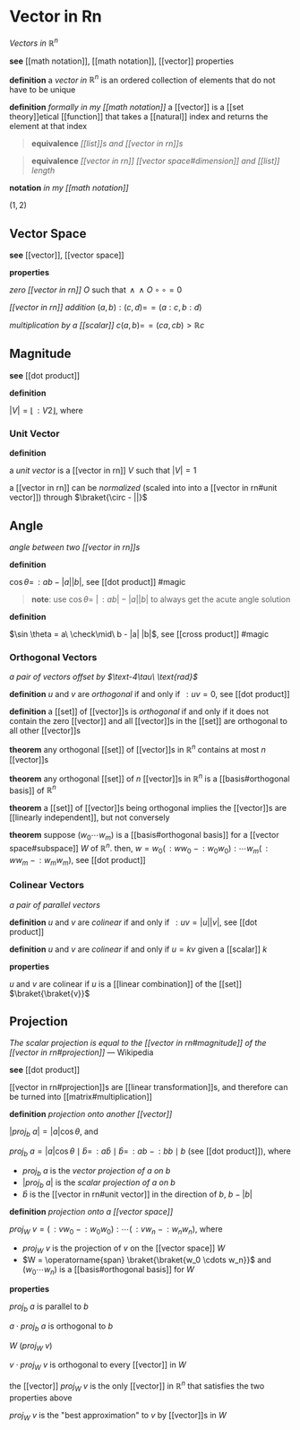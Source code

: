 # Vector in Rn

_Vectors in $\mathbb R^n$_

**see** [[math notation]], [[math notation]], [[vector]] properties

**definition** a _vector in $\mathbb R^n$_ is an ordered collection of elements that do not have to be unique

**definition** _formally in my [[math notation]]_ a [[vector]] is a [[set theory]]etical [[function]] that takes a [[natural]] index and returns the element at that index

> **equivalence** _[[list]]s and [[vector in rn]]s_

> **equivalence** _[[vector in rn]] [[vector space#dimension]] and [[list]] length_

**notation** _in my [[math notation]]_

$(1, 2)$

## Vector Space

**see** [[vector]], [[vector space]]

**properties**

_zero [[vector in rn]]_ $O$ such that $\,\land\ \,\land\ O \circ \circ = 0$

_[[vector in rn]] addition_ $(a, b) : (c, d) =\!= (a : c, b : d)$

_multiplication by a [[scalar]]_ $c(a, b) =\!= (ca, cb) > \mathbb R c$

## Magnitude

**see** [[dot product]]

**definition**

$|V| = \lfloor \,: V2 \rfloor$, where

### Unit Vector

**definition**

a _unit vector_ is a [[vector in rn]] $V$ such that $|V| = 1$

a [[vector in rn]] can be _normalized_ (scaled into into a [[vector in rn#unit vector]]) through $\braket{\circ - ||}$

## Angle

_angle between two [[vector in rn]]s_

**definition**

$\cos \theta = \,: ab - |a| |b|$, see [[dot product]] #magic

> **note**: use $\cos \theta =\ |\,: ab| - |a| |b|$ to always get the acute angle solution

**definition**

$\sin \theta = a\ \check\mid\ b - |a| |b|$, see [[cross product]] #magic

### Orthogonal Vectors

_a pair of vectors offset by $\text-4\tau\ \text{rad}$_

**definition** $u$ and $v$ are _orthogonal_ if and only if $\,: uv = 0$, see [[dot product]]

**definition** a [[set]] of [[vector]]s is _orthogonal_ if and only if it does not contain the zero [[vector]] and all [[vector]]s in the [[set]] are orthogonal to all other [[vector]]s

**theorem** any orthogonal [[set]] of [[vector]]s in $\mathbb R^n$ contains at most $n$ [[vector]]s

**theorem** any orthogonal [[set]] of $n$ [[vector]]s in $\mathbb R^n$ is a [[basis#orthogonal basis]] of $\mathbb R^n$

**theorem** a [[set]] of [[vector]]s being orthogonal implies the [[vector]]s are [[linearly independent]], but not conversely

**theorem** suppose $(w_0 \cdots w_m)$ is a [[basis#orthogonal basis]] for a [[vector space#subspace]] $W$ of $\mathbb R^n$. then, $w = w_0 (\,: ww_0\ - \,: w_0w_0) : \cdots w_m (\,: ww_m\ - \,: w_mw_m)$, see [[dot product]]

### Colinear Vectors

_a pair of parallel vectors_

**definition** $u$ and $v$ are _colinear_ if and only if $\,: uv = |u| |v|$, see [[dot product]]

**definition** $u$ and $v$ are _colinear_ if and only if $u = kv$ given a [[scalar]] $k$

**properties**

$u$ and $v$ are colinear if $u$ is a [[linear combination]] of the [[set]] $\braket{\braket{v}}$

## Projection

_The scalar projection is equal to the [[vector in rn#magnitude]] of the [[vector in rn#projection]]_ &mdash; Wikipedia

**see** [[dot product]]

[[vector in rn#projection]]s are [[linear transformation]]s, and therefore can be turned into [[matrix#multiplication]]

**definition** _projection onto another [[vector]]_

$|proj_b\ a| = |a| \cos \theta$, and

$proj_b\ a = |a| \cos \theta \mid \hat b = \,: a \hat b \mid \hat b = \,: ab\ - \,: bb \mid b$ (see [[dot product]]), where

- $proj_b\ a$ is the _vector projection of $a$ on $b$_
- $|proj_b\ a|$ is the _scalar projection of $a$ on $b$_
- $\hat b$ is the [[vector in rn#unit vector]] in the direction of $b$, $b - |b|$

**definition** _projection onto a [[vector space]]_

$proj_W\ v = (\,: vw_0\ - \,: w_0w_0) : \cdots (\,: vw_n\ - \,: w_nw_n)$, where

- $proj_W\ v$ is the projection of $v$ on the [[vector space]] $W$
- $W = \operatorname{span} \braket{\braket{w_0 \cdots w_n}}$ and $(w_0 \cdots w_n)$ is a [[basis#orthogonal basis]] for $W$

**properties**

$proj_b\ a$ is parallel to $b$

$a \cdot proj_b\ a$ is orthogonal to $b$

$W\ (proj_W\ v)$

$v \cdot proj_W\ v$ is orthogonal to every [[vector]] in $W$

the [[vector]] $proj_W\ v$ is the only [[vector]] in $\mathbb R^n$ that satisfies the two properties above

$proj_W\ v$ is the "best approximation" to $v$ by [[vector]]s in $W$
